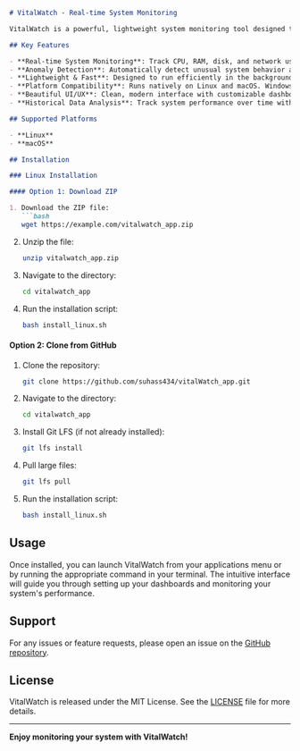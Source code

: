 ```markdown
# VitalWatch - Real-time System Monitoring

VitalWatch is a powerful, lightweight system monitoring tool designed to provide real-time insights into your system's performance. With a clean and modern interface, it offers detailed performance graphs, anomaly detection, and historical data analysis to help you keep your system running smoothly.

## Key Features

- **Real-time System Monitoring**: Track CPU, RAM, disk, and network usage in real-time with detailed performance graphs.
- **Anomaly Detection**: Automatically detect unusual system behavior and potential issues before they become critical.
- **Lightweight & Fast**: Designed to run efficiently in the background with minimal impact on system performance.
- **Platform Compatibility**: Runs natively on Linux and macOS. Windows support requires additional setup.
- **Beautiful UI/UX**: Clean, modern interface with customizable dashboards and data visualization.
- **Historical Data Analysis**: Track system performance over time with comprehensive historical reports and insights.

## Supported Platforms

- **Linux**
- **macOS**

## Installation

### Linux Installation

#### Option 1: Download ZIP

1. Download the ZIP file:
   ```bash
   wget https://example.com/vitalwatch_app.zip
   ```
2. Unzip the file:
   ```bash
   unzip vitalwatch_app.zip
   ```
3. Navigate to the directory:
   ```bash
   cd vitalwatch_app
   ```
4. Run the installation script:
   ```bash
   bash install_linux.sh
   ```

#### Option 2: Clone from GitHub

1. Clone the repository:
   ```bash
   git clone https://github.com/suhass434/vitalWatch_app.git
   ```
2. Navigate to the directory:
   ```bash
   cd vitalwatch_app
   ```
3. Install Git LFS (if not already installed):
   ```bash
   git lfs install
   ```
4. Pull large files:
   ```bash
   git lfs pull
   ```
5. Run the installation script:
   ```bash
   bash install_linux.sh
   ```

## Usage

Once installed, you can launch VitalWatch from your applications menu or by running the appropriate command in your terminal. The intuitive interface will guide you through setting up your dashboards and monitoring your system's performance.

## Support

For any issues or feature requests, please open an issue on the [GitHub repository](https://github.com/suhass434/vitalWatch_app).

## License

VitalWatch is released under the MIT License. See the [LICENSE](https://github.com/suhass434/vitalWatch_app/blob/main/LICENSE) file for more details.

---

**Enjoy monitoring your system with VitalWatch!**
```